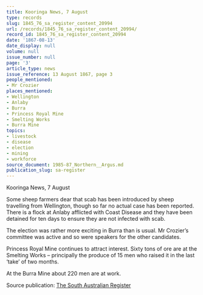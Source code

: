 ```yaml
---
title: Kooringa News, 7 August
type: records
slug: 1845_76_sa_register_content_20994
url: /records/1845_76_sa_register_content_20994/
record_id: 1845_76_sa_register_content_20994
date: '1867-08-13'
date_display: null
volume: null
issue_number: null
page: '3'
article_type: news
issue_reference: 13 August 1867, page 3
people_mentioned:
- Mr Crozier
places_mentioned:
- Wellington
- Anlaby
- Burra
- Princess Royal Mine
- Smelting Works
- Burra Mine
topics:
- livestock
- disease
- election
- mining
- workforce
source_document: 1985-87_Northern__Argus.md
publication_slug: sa-register
---
```


Kooringa News, 7 August

Some sheep farmers dear that scab has been introduced by sheep travelling from Wellington, though so far no actual case has been reported.  There is a flock at Anlaby afflicted with Coast Disease and they have been detained for ten days to ensure they are not infected with scab.

The election was rather more exciting in Burra than is usual.  Mr Crozier’s committee was active and so were speakers for the other candidates.

Princess Royal Mine continues to attract interest.  Sixty tons of ore are at the Smelting Works – principally the produce of 15 men who raised it in the last ‘take’ of two months.

At the Burra Mine about 220 men are at work.

Source publication: [The South Australian Register](/publications/sa-register/)
